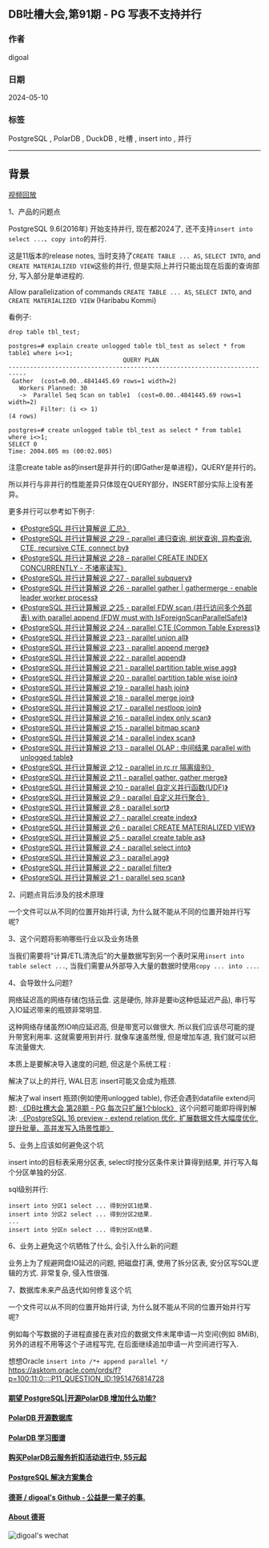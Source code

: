 ## DB吐槽大会,第91期 - PG 写表不支持并行    
      
### 作者      
digoal      
      
### 日期      
2024-05-10      
      
### 标签      
PostgreSQL , PolarDB , DuckDB , 吐槽 , insert into , 并行    
      
----      
      
## 背景      
[视频回放]()      
      
1、产品的问题点      
  
PostgreSQL 9.6(2016年) 开始支持并行, 现在都2024了, 还不支持`insert into select ...`、`copy into`的并行.     
  
这是11版本的release notes, 当时支持了`CREATE TABLE ... AS`, `SELECT INTO`, and `CREATE MATERIALIZED VIEW`这些的并行, 但是实际上并行只能出现在后面的查询部分, 写入部分是单进程的.   
  
Allow parallelization of commands `CREATE TABLE ... AS`, `SELECT INTO`, and `CREATE MATERIALIZED VIEW` (Haribabu Kommi)    
  
看例子:   
```        
drop table tbl_test;    
    
postgres=# explain create unlogged table tbl_test as select * from table1 where i<>1;    
                                QUERY PLAN                                     
---------------------------------------------------------------------------    
 Gather  (cost=0.00..4841445.69 rows=1 width=2)    
   Workers Planned: 30    
   ->  Parallel Seq Scan on table1  (cost=0.00..4841445.69 rows=1 width=2)    
         Filter: (i <> 1)    
(4 rows)    
    
postgres=# create unlogged table tbl_test as select * from table1 where i<>1;    
SELECT 0    
Time: 2004.805 ms (00:02.005)    
```          
        
注意create table as的insert是非并行的(即Gather是单进程)，QUERY是并行的。        
       
所以并行与非并行的性能差异只体现在QUERY部分，INSERT部分实际上没有差异。      
  
更多并行可以参考如下例子:  
- [《PostgreSQL 并行计算解说 汇总》](../201903/20190318_05.md)    
- [《PostgreSQL 并行计算解说 之29 - parallel 递归查询, 树状查询, 异构查询, CTE, recursive CTE, connect by》](../201903/20190318_04.md)    
- [《PostgreSQL 并行计算解说 之28 - parallel CREATE INDEX CONCURRENTLY - 不堵塞读写》](../201903/20190318_03.md)    
- [《PostgreSQL 并行计算解说 之27 - parallel subquery》](../201903/20190318_02.md)    
- [《PostgreSQL 并行计算解说 之26 - parallel gather | gathermerge - enable leader worker process》](../201903/20190318_01.md)    
- [《PostgreSQL 并行计算解说 之25 - parallel FDW scan (并行访问多个外部表) with parallel append (FDW must with IsForeignScanParallelSafe)》](../201903/20190317_18.md)    
- [《PostgreSQL 并行计算解说 之24 - parallel CTE (Common Table Express)》](../201903/20190317_17.md)    
- [《PostgreSQL 并行计算解说 之23 - parallel union all》](../201903/20190317_16.md)    
- [《PostgreSQL 并行计算解说 之23 - parallel append merge》](../201903/20190317_15.md)    
- [《PostgreSQL 并行计算解说 之22 - parallel append》](../201903/20190317_14.md)    
- [《PostgreSQL 并行计算解说 之21 - parallel partition table wise agg》](../201903/20190317_13.md)    
- [《PostgreSQL 并行计算解说 之20 - parallel partition table wise join》](../201903/20190317_12.md)    
- [《PostgreSQL 并行计算解说 之19 - parallel hash join》](../201903/20190317_11.md)    
- [《PostgreSQL 并行计算解说 之18 - parallel merge join》](../201903/20190317_10.md)    
- [《PostgreSQL 并行计算解说 之17 - parallel nestloop join》](../201903/20190317_09.md)    
- [《PostgreSQL 并行计算解说 之16 - parallel index only scan》](../201903/20190317_08.md)    
- [《PostgreSQL 并行计算解说 之15 - parallel bitmap scan》](../201903/20190317_07.md)    
- [《PostgreSQL 并行计算解说 之14 - parallel index scan》](../201903/20190317_06.md)    
- [《PostgreSQL 并行计算解说 之13 - parallel OLAP : 中间结果 parallel with unlogged table》](../201903/20190317_05.md)    
- [《PostgreSQL 并行计算解说 之12 - parallel in rc,rr 隔离级别》](../201903/20190317_04.md)    
- [《PostgreSQL 并行计算解说 之11 - parallel gather, gather merge》](../201903/20190317_03.md)    
- [《PostgreSQL 并行计算解说 之10 - parallel 自定义并行函数(UDF)》](../201903/20190317_02.md)    
- [《PostgreSQL 并行计算解说 之9 - parallel 自定义并行聚合》](../201903/20190317_01.md)    
- [《PostgreSQL 并行计算解说 之8 - parallel sort》](../201903/20190316_10.md)    
- [《PostgreSQL 并行计算解说 之7 - parallel create index》](../201903/20190316_09.md)    
- [《PostgreSQL 并行计算解说 之6 - parallel CREATE MATERIALIZED VIEW》](../201903/20190316_08.md)    
- [《PostgreSQL 并行计算解说 之5 - parallel create table as》](../201903/20190316_07.md)    
- [《PostgreSQL 并行计算解说 之4 - parallel select into》](../201903/20190316_06.md)    
- [《PostgreSQL 并行计算解说 之3 - parallel agg》](../201903/20190316_05.md)    
- [《PostgreSQL 并行计算解说 之2 - parallel filter》](../201903/20190316_04.md)    
- [《PostgreSQL 并行计算解说 之1 - parallel seq scan》](../201903/20190316_03.md)    
  
      
2、问题点背后涉及的技术原理      
  
一个文件可以从不同的位置开始并行读, 为什么就不能从不同的位置开始并行写呢?    
  
3、这个问题将影响哪些行业以及业务场景      
  
当我们需要将“计算/ETL清洗后”的大量数据写到另一个表时采用`insert into table select ...`, 当我们需要从外部导入大量的数据时使用`copy ... into ...`.    
      
4、会导致什么问题?      
  
网络延迟高的网络存储(包括云盘. 这是硬伤, 除非是要ib这种低延迟产品), 串行写入IO延迟带来的瓶颈非常明显.     
  
这种网络存储虽然IO响应延迟高, 但是带宽可以做很大. 所以我们应该尽可能的提升带宽利用率. 这就需要用到并行.   就像车速虽然慢, 但是增加车道, 我们就可以把车流量做大.    
  
本质上是要解决导入速度的问题, 但这是个系统工程 :     
  
解决了以上的并行, WAL日志 insert可能又会成为瓶颈.    
  
解决了wal insert 瓶颈(例如使用unlogged table), 你还会遇到datafile extend问题: [《DB吐槽大会,第28期 - PG 每次只扩展1个block》](../202109/20210903_03.md)    这个问题可能即将得到解决: [《PostgreSQL 16 preview - extend relation 优化, 扩展数据文件大幅度优化, 提升批量、高并发写入场景性能》](../202304/20230406_01.md)     
      
5、业务上应该如何避免这个坑      
  
insert into的目标表采用分区表, select时按分区条件来计算得到结果, 并行写入每个分区单独的分区.     
  
sql级别并行:    
```  
insert into 分区1 select ... 得到分区1结果.  
insert into 分区2 select ... 得到分区2结果.  
...  
insert into 分区n select ... 得到分区n结果.  
```  
  
6、业务上避免这个坑牺牲了什么, 会引入什么新的问题      
  
业务上为了规避网盘IO延迟的问题, 把磁盘打满, 使用了拆分区表, 安分区写SQL逻辑的方式. 非常复杂, 侵入性很强.   
      
7、数据库未来产品迭代如何修复这个坑      
   
一个文件可以从不同的位置开始并行读, 为什么就不能从不同的位置开始并行写呢?    
   
例如每个写数据的子进程直接在表对应的数据文件末尾申请一片空间(例如 8MiB), 另外的进程不用等这个子进程写完, 在后面继续追加申请一片空间进行写入.   
   
想想Oracle ` insert into /*+ append parallel */ `  https://asktom.oracle.com/ords/f?p=100:11:0::::P11_QUESTION_ID:1951476814728       
   
  
  
#### [期望 PostgreSQL|开源PolarDB 增加什么功能?](https://github.com/digoal/blog/issues/76 "269ac3d1c492e938c0191101c7238216")
  
  
#### [PolarDB 开源数据库](https://openpolardb.com/home "57258f76c37864c6e6d23383d05714ea")
  
  
#### [PolarDB 学习图谱](https://www.aliyun.com/database/openpolardb/activity "8642f60e04ed0c814bf9cb9677976bd4")
  
  
#### [购买PolarDB云服务折扣活动进行中, 55元起](https://www.aliyun.com/activity/new/polardb-yunparter?userCode=bsb3t4al "e0495c413bedacabb75ff1e880be465a")
  
  
#### [PostgreSQL 解决方案集合](../201706/20170601_02.md "40cff096e9ed7122c512b35d8561d9c8")
  
  
#### [德哥 / digoal's Github - 公益是一辈子的事.](https://github.com/digoal/blog/blob/master/README.md "22709685feb7cab07d30f30387f0a9ae")
  
  
#### [About 德哥](https://github.com/digoal/blog/blob/master/me/readme.md "a37735981e7704886ffd590565582dd0")
  
  
![digoal's wechat](../pic/digoal_weixin.jpg "f7ad92eeba24523fd47a6e1a0e691b59")
  
